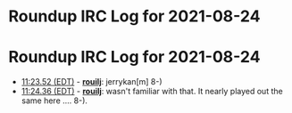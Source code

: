 # Roundup IRC Log for 2021-08-24 #
# Roundup IRC Log for 2021-08-24
* <a href="#11:23.52" id="11:23.52">11:23.52 (EDT)</a> - __[rouilj](https://github.com/rouilj)__: jerrykan[m] 8-)
* <a href="#11:24.36" id="11:24.36">11:24.36 (EDT)</a> - __[rouilj](https://github.com/rouilj)__: wasn't familiar with that. It nearly played out the same here .... 8-).
